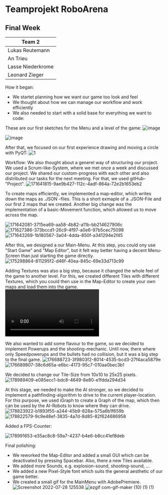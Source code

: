 # Teamprojekt RoboArena
## Final Week

| Team 2 |
| ----------------- |
| Lukas Reutemann   | 
| An Trieu          | 
| Lasse Niederkrome |
| Leonard Zieger    |

How it began:
  - We startet planning how we want our game too look and feel
  - We thought about how we can manage our workflow and work efficiently
  - We also needed to start with a solid base for everything we want to code:
  
  These are our first sketches for the Menu and a level of the game:
  ![image](https://user-images.githubusercontent.com/72664329/181482252-07d7fcf4-9f6c-44cc-a0e5-12ec4e9c491f.png)
  
  ![image](https://user-images.githubusercontent.com/70483582/168475373-8e8e9804-520c-4c74-84a8-61d34c1bd05b.png)
  
  
  
  After that, we focused on our first experience drawing and moving a circle with PyQT:
  ![1](https://user-images.githubusercontent.com/72664329/181482500-387cd313-58d2-48cb-85be-eeaaa1528ddf.gif)


Workflow: We also thought about a generel way of structuring our project. We used a Scrum-like-System, where we met once a week and discussed our project. We shared our custom-progress with each other and also distributed our tasks for the next meeting. For that, we used gitHub-"Project". 
![171641815-9ae9b427-112c-4adf-864a-72e2b1653eb2](https://user-images.githubusercontent.com/70483582/181487545-c49738f1-2224-4787-a8af-f70505ea54f8.png)

To create maps efficiently, we implemented a map-editor, which writes down the maps as .JSON -files. This is a short exmaple of a .JSON-File and our first 2 maps that we created. Another big change was the implementation of a basic-Movement function, which allowed us to move across the map.

![171642081-3715ea69-aa58-4b82-a11b-bb214627906c](https://user-images.githubusercontent.com/70483582/181487539-e7d6a611-e801-4a2e-8461-9ee53598c06e.png)
![171627386-373bccd1-26c9-4f97-a0e6-97b5cec75098](https://user-images.githubusercontent.com/70483582/181487565-332681ee-62dc-4e02-80ea-1b1615b518cb.png)
![171643269-1b180567-3a04-4dda-850f-a341294e2f45](https://user-images.githubusercontent.com/70483582/181487572-4e7dcfae-0b0d-448d-94da-0af0c98c9ff1.gif)

After this, we designed a our Main-Menu. At this step, you could ony use "Start Game" and "Map Editor", but it felt way better having a decent Menu-Screen than just starting the game directly.
![175298864-811295f2-d46f-40ea-845c-69e33d713c99](https://user-images.githubusercontent.com/70483582/181487585-6b199ff2-e23f-45fd-baf8-520fc4baea37.png)


Adding Textures was also a big step, because it changed the whole feel of the game to another level. For this, we created different Tiles with different Textures, which you could then use in the Map-Editor to create your own maps and load them into the game.
  <video src="https://user-images.githubusercontent.com/70483582/175304746-e3736f6a-d2d2-4758-b867-1b6c8850c1bb.mp4" controls="controls" style="max-width: 500px;"> </video>
  
 We also wanted to add some flavour to the game, so we decided to implement Powerups and the shooting-mechanic. Until now, there where only Speedpowerups and the bullets had no collision, but it was a big step to the final game. 
![176688723-3f9803f2-8014-4535-bcd3-27f4aca5879e](https://user-images.githubusercontent.com/70483582/181487930-7abf8008-d1b5-407e-bab6-9e7ce4229916.gif)
![176689807-38c6d65a-e6bc-4173-95c7-010aa0bec3b1](https://user-images.githubusercontent.com/70483582/181487945-591474cf-cf8b-4304-9c7b-6d8196d124eb.gif)


We decided to change our Tile-Size from 10x10 to 25x25 pixels.
![178989409-e085ecc1-bdc8-4649-8e80-e1fdda294d34](https://user-images.githubusercontent.com/70483582/181487983-0a3018cc-8ca2-409b-b756-327af9fd049b.png)

At this stage, we needed to make the AI stronger, so we decided to implement a pathfinding-algorithm to drive to the current player-location.
For this purpose, we used iGraph to create a Graph of the map, which then can be used by the AI-Robots to know where they can drive.
![178823922-b1893f55-a244-45b9-828a-575a6b1f659b](https://user-images.githubusercontent.com/70483582/181488003-94162d34-4267-40a1-beb2-59355070656b.png)
![178822579-9c9e48ef-3835-4a7d-8d85-82f624686958](https://user-images.githubusercontent.com/70483582/181488008-12259948-d097-4108-a46b-07663627437f.png)

Added a FPS-Counter:

![178991653-e35ac8c8-59a7-4237-b4e6-b8cc41ef8deb](https://user-images.githubusercontent.com/70483582/181488021-5fea3ee8-5ce2-449f-aee5-c807c7720661.gif)

Final polishing: 
- We reworked the Map-Editor and added a small GUI which can be deactivated by pressing Spacebar. Also, there a new Tiles available. 
- We added more Sounds, e.g. explosion-sound, shooting-sound, ...
- We added a new Pixel-Style font which suits the general aesthetic of our game better.
- We created a small gif for the MainMenu with AdobePremiere.
![Screenshot 2022-07-28 125538](https://user-images.githubusercontent.com/70483582/181489187-44fc7d18-90f9-4fc6-ab04-8118c9ae38c4.png)
![ezgif com-gif-maker (10) (1) (1)](https://user-images.githubusercontent.com/70483582/181491411-40e81001-836f-4955-9291-6225603456f3.gif)

